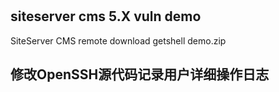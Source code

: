 # 
## siteserver cms 5.X vuln demo
SiteServer CMS remote download getshell
demo.zip
## 修改OpenSSH源代码记录用户详细操作日志

